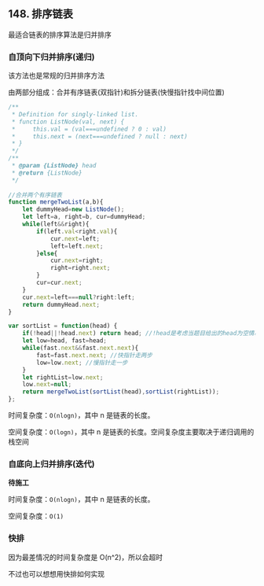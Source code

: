 ## 148. 排序链表

最适合链表的排序算法是归并排序

### 自顶向下归并排序(递归)

该方法也是常规的归并排序方法

由两部分组成：合并有序链表(双指针)和拆分链表(快慢指针找中间位置)

```javascript
/**
 * Definition for singly-linked list.
 * function ListNode(val, next) {
 *     this.val = (val===undefined ? 0 : val)
 *     this.next = (next===undefined ? null : next)
 * }
 */
/**
 * @param {ListNode} head
 * @return {ListNode}
 */
 
//合并两个有序链表
function mergeTwoList(a,b){
    let dummyHead=new ListNode();
    let left=a, right=b, cur=dummyHead;
    while(left&&right){
        if(left.val<right.val){
            cur.next=left;
            left=left.next;
        }else{
            cur.next=right;
            right=right.next;
        }
        cur=cur.next;
    }
    cur.next=left===null?right:left;
    return dummyHead.next;
}

var sortList = function(head) {
    if(!head||!head.next) return head; //!head是考虑当题目给出的head为空情况；!head.next是递归终止条件
    let low=head, fast=head;
    while(fast.next&&fast.next.next){
        fast=fast.next.next; //快指针走两步
        low=low.next; //慢指针走一步
    }
    let rightList=low.next;
    low.next=null;
    return mergeTwoList(sortList(head),sortList(rightList));
};
```

时间复杂度：`O(nlog⁡n)`，其中 n 是链表的长度。

空间复杂度：`O(log⁡n)`，其中 n 是链表的长度。空间复杂度主要取决于递归调用的栈空间

### 自底向上归并排序(迭代)

**待施工**

时间复杂度：`O(nlog⁡n)`，其中 n 是链表的长度。

空间复杂度：`O(1)`

### 快排

因为最差情况的时间复杂度是 O(n^2)，所以会超时

不过也可以想想用快排如何实现